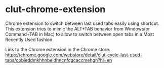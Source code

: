 clut-chrome-extension
=====================

Chrome extension to switch between last used tabs easily using shortcut. This extension tries to mimic the ALT+TAB behavior from Windows(or Command+TAB in Mac) to allow to switch between open tabs in a Most Recently Used fashion.

Link to the Chrome extension in the Chrome store: 
https://chrome.google.com/webstore/detail/clut-cycle-last-used-tabs/cobieddmkhhnbeldhncnfcgcaccmehgn?hl=en
